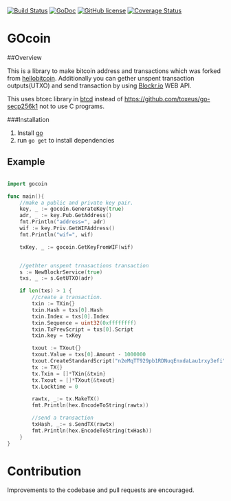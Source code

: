 [![Build Status](https://travis-ci.org/StorjPlatform/gocoin.svg?branch=master)](https://travis-ci.org/StorjPlatform/gocoin)
[![GoDoc](https://godoc.org/github.com/StorjPlatform/gocoin?status.svg)](https://godoc.org/github.com/StorjPlatform/gocoin)
[![GitHub license](https://img.shields.io/badge/license-MIT-blue.svg)](https://raw.githubusercontent.com/StorjPlatform/gocoin/master/LICENSE)
[![Coverage Status](https://coveralls.io/repos/StorjPlatform/gocoin/badge.svg?branch=master)](https://coveralls.io/r/StorjPlatform/gocoin?branch=master)


# GOcoin 

##Overview

This is a library to make bitcoin address and transactions which was forked from [hellobitcoin](https://github.com/prettymuchbryce/hellobitcoin).
Additionally you can gether unspent transaction outputs(UTXO) and send transaction by using [Blockr.io](http://blockr.io) WEB API.

This uses btcec library in [btcd](https://github.com/btcsuite/btcd) instead of https://github.com/toxeus/go-secp256k1
not to use C programs.


###Installation

1. Install [go](http://golang.org/)
2. run `go get` to install dependencies


## Example
```go

import gocoin

func main(){
	//make a public and private key pair.
	key, _ := gocoin.GenerateKey(true)
	adr, _ := key.Pub.GetAddress()
	fmt.Println("address=", adr)
	wif := key.Priv.GetWIFAddress()
	fmt.Println("wif=", wif)

	txKey, _ := gocoin.GetKeyFromWIF(wif)


	//gethter unspent trnasactions transaction
	s := NewBlockrService(true)
	txs, _ := s.GetUTXO(adr)

	if len(txs) > 1 {
		//create a transaction.
		txin := TXin{}
		txin.Hash = txs[0].Hash
		txin.Index = txs[0].Index
		txin.Sequence = uint32(0xffffffff)
		txin.TxPrevScript = txs[0].Script
		txin.key = txKey

		txout := TXout{}
		txout.Value = txs[0].Amount - 1000000
		txout.CreateStandardScript("n2eMqTT929pb1RDNuqEnxdaLau1rxy3efi")
		tx := TX{}
		tx.Txin = []*TXin{&txin}
		tx.Txout = []*TXout{&txout}
		tx.Locktime = 0

		rawtx, _:= tx.MakeTX()
		fmt.Println(hex.EncodeToString(rawtx))

	    //send a transaction
		txHash, _:= s.SendTX(rawtx)
		fmt.Println(hex.EncodeToString(txHash))
	}
}
````



# Contribution
Improvements to the codebase and pull requests are encouraged.


